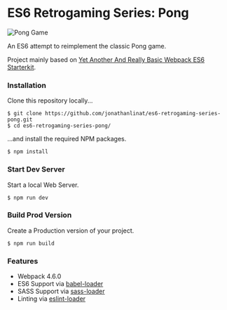 # ES6 Retrogaming Series: Pong

![Pong Game](https://image.ibb.co/eZQSW7/pong.png)

An ES6 attempt to reimplement the classic Pong game.

Project mainly based on [Yet Another And Really Basic Webpack ES6 Starterkit](https://github.com/jonathanlinat/yet-another-and-really-basic-webpack-es6-starterkit).

### Installation

Clone this repository locally...

```
$ git clone https://github.com/jonathanlinat/es6-retrogaming-series-pong.git
$ cd es6-retrogaming-series-pong/
```

...and install the required NPM packages.

```
$ npm install
```

### Start Dev Server

Start a local Web Server.

```
$ npm run dev
```

### Build Prod Version

Create a Production version of your project.

```
$ npm run build
```

### Features

* Webpack 4.6.0
* ES6 Support via [babel-loader](https://github.com/babel/babel-loader)
* SASS Support via [sass-loader](https://github.com/jtangelder/sass-loader)
* Linting via [eslint-loader](https://github.com/MoOx/eslint-loader)

